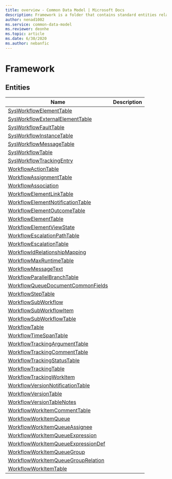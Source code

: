```yaml
---
title: overview - Common Data Model | Microsoft Docs
description: Framework is a folder that contains standard entities related to the Common Data Model.
author: nenad1002
ms.service: common-data-model
ms.reviewer: deonhe
ms.topic: article
ms.date: 6/30/2020
ms.author: nebanfic
---
```


# Framework


## Entities

|Name|Description|
|---|---|
|[SysWorkflowElementTable](SysWorkflowElementTable.md)||
|[SysWorkflowExternalElementTable](SysWorkflowExternalElementTable.md)||
|[SysWorkflowFaultTable](SysWorkflowFaultTable.md)||
|[SysWorkflowInstanceTable](SysWorkflowInstanceTable.md)||
|[SysWorkflowMessageTable](SysWorkflowMessageTable.md)||
|[SysWorkflowTable](SysWorkflowTable.md)||
|[SysWorkflowTrackingEntry](SysWorkflowTrackingEntry.md)||
|[WorkflowActionTable](WorkflowActionTable.md)||
|[WorkflowAssignmentTable](WorkflowAssignmentTable.md)||
|[WorkflowAssociation](WorkflowAssociation.md)||
|[WorkflowElementLinkTable](WorkflowElementLinkTable.md)||
|[WorkflowElementNotificationTable](WorkflowElementNotificationTable.md)||
|[WorkflowElementOutcomeTable](WorkflowElementOutcomeTable.md)||
|[WorkflowElementTable](WorkflowElementTable.md)||
|[WorkflowElementViewState](WorkflowElementViewState.md)||
|[WorkflowEscalationPathTable](WorkflowEscalationPathTable.md)||
|[WorkflowEscalationTable](WorkflowEscalationTable.md)||
|[WorkflowIdRelationshipMapping](WorkflowIdRelationshipMapping.md)||
|[WorkflowMaxRuntimeTable](WorkflowMaxRuntimeTable.md)||
|[WorkflowMessageText](WorkflowMessageText.md)||
|[WorkflowParallelBranchTable](WorkflowParallelBranchTable.md)||
|[WorkflowQueueDocumentCommonFields](WorkflowQueueDocumentCommonFields.md)||
|[WorkflowStepTable](WorkflowStepTable.md)||
|[WorkflowSubWorkflow](WorkflowSubWorkflow.md)||
|[WorkflowSubWorkflowItem](WorkflowSubWorkflowItem.md)||
|[WorkflowSubWorkflowTable](WorkflowSubWorkflowTable.md)||
|[WorkflowTable](WorkflowTable.md)||
|[WorkflowTimeSpanTable](WorkflowTimeSpanTable.md)||
|[WorkflowTrackingArgumentTable](WorkflowTrackingArgumentTable.md)||
|[WorkflowTrackingCommentTable](WorkflowTrackingCommentTable.md)||
|[WorkflowTrackingStatusTable](WorkflowTrackingStatusTable.md)||
|[WorkflowTrackingTable](WorkflowTrackingTable.md)||
|[WorkflowTrackingWorkItem](WorkflowTrackingWorkItem.md)||
|[WorkflowVersionNotificationTable](WorkflowVersionNotificationTable.md)||
|[WorkflowVersionTable](WorkflowVersionTable.md)||
|[WorkflowVersionTableNotes](WorkflowVersionTableNotes.md)||
|[WorkflowWorkItemCommentTable](WorkflowWorkItemCommentTable.md)||
|[WorkflowWorkItemQueue](WorkflowWorkItemQueue.md)||
|[WorkflowWorkItemQueueAssignee](WorkflowWorkItemQueueAssignee.md)||
|[WorkflowWorkItemQueueExpression](WorkflowWorkItemQueueExpression.md)||
|[WorkflowWorkItemQueueExpressionDef](WorkflowWorkItemQueueExpressionDef.md)||
|[WorkflowWorkItemQueueGroup](WorkflowWorkItemQueueGroup.md)||
|[WorkflowWorkItemQueueGroupRelation](WorkflowWorkItemQueueGroupRelation.md)||
|[WorkflowWorkItemTable](WorkflowWorkItemTable.md)||
